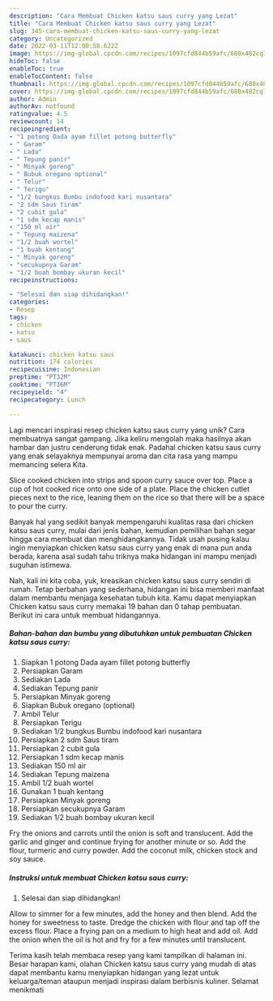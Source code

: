 ```yaml
---
description: "Cara Membuat Chicken katsu saus curry yang Lezat"
title: "Cara Membuat Chicken katsu saus curry yang Lezat"
slug: 345-cara-membuat-chicken-katsu-saus-curry-yang-lezat
category: Uncategorized
date: 2022-03-11T12:00:58.622Z
image: https://img-global.cpcdn.com/recipes/1097cfd844b59afc/680x482cq70/chicken-katsu-saus-curry-foto-resep-utama.jpg
hideToc: false
enableToc: true
enableTocContent: false
thumbnail: https://img-global.cpcdn.com/recipes/1097cfd844b59afc/680x482cq70/chicken-katsu-saus-curry-foto-resep-utama.jpg
cover: https://img-global.cpcdn.com/recipes/1097cfd844b59afc/680x482cq70/chicken-katsu-saus-curry-foto-resep-utama.jpg
author: Admin
authorAv: notfound
ratingvalue: 4.5
reviewcount: 14
recipeingredient:
- "1 potong Dada ayam fillet potong butterfly"
- " Garam"
- " Lada"
- " Tepung panir"
- " Minyak goreng"
- " Bubuk oregano optional"
- " Telur"
- " Terigu"
- "1/2 bungkus Bumbu indofood kari nusantara"
- "2 sdm Saus tiram"
- "2 cubit gula"
- "1 sdm kecap manis"
- "150 ml air"
- " Tepung maizena"
- "1/2 buah wortel"
- "1 buah kentang"
- " Minyak goreng"
- "secukupnya Garam"
- "1/2 buah bombay ukuran kecil"
recipeinstructions:

- "Selesai dan siap dihidangkan!"
categories:
- Resep
tags:
- chicken
- katsu
- saus

katakunci: chicken katsu saus 
nutrition: 174 calories
recipecuisine: Indonesian
preptime: "PT32M"
cooktime: "PT36M"
recipeyield: "4"
recipecategory: Lunch

---
```





Lagi mencari inspirasi resep chicken katsu saus curry yang unik? Cara membuatnya sangat gampang. Jika keliru mengolah maka hasilnya akan hambar dan justru cenderung tidak enak. Padahal chicken katsu saus curry yang enak selayaknya mempunyai aroma dan cita rasa yang mampu memancing selera Kita.





Slice cooked chicken into strips and spoon curry sauce over top. Place a cup of hot cooked rice onto one side of a plate. Place the chicken cutlet pieces next to the rice, leaning them on the rice so that there will be a space to pour the curry.

Banyak hal yang sedikit banyak mempengaruhi kualitas rasa dari chicken katsu saus curry, mulai dari jenis bahan, kemudian pemilihan bahan segar hingga cara membuat dan menghidangkannya. Tidak usah pusing kalau ingin menyiapkan chicken katsu saus curry yang enak di mana pun anda berada, karena asal sudah tahu triknya maka hidangan ini mampu menjadi suguhan istimewa.






Nah, kali ini kita coba, yuk, kreasikan chicken katsu saus curry sendiri di rumah. Tetap berbahan yang sederhana, hidangan ini bisa memberi manfaat dalam membantu menjaga kesehatan tubuh kita. Kamu dapat menyiapkan Chicken katsu saus curry memakai 19 bahan dan 0 tahap pembuatan. Berikut ini cara untuk membuat hidangannya.

<!--inarticleads1-->

##### Bahan-bahan dan bumbu yang dibutuhkan untuk pembuatan Chicken katsu saus curry:

1. Siapkan 1 potong Dada ayam fillet potong butterfly
1. Persiapkan  Garam
1. Sediakan  Lada
1. Sediakan  Tepung panir
1. Persiapkan  Minyak goreng
1. Siapkan  Bubuk oregano (optional)
1. Ambil  Telur
1. Persiapkan  Terigu
1. Sediakan 1/2 bungkus Bumbu indofood kari nusantara
1. Persiapkan 2 sdm Saus tiram
1. Persiapkan 2 cubit gula
1. Persiapkan 1 sdm kecap manis
1. Sediakan 150 ml air
1. Sediakan  Tepung maizena
1. Ambil 1/2 buah wortel
1. Gunakan 1 buah kentang
1. Persiapkan  Minyak goreng
1. Persiapkan secukupnya Garam
1. Sediakan 1/2 buah bombay ukuran kecil


Fry the onions and carrots until the onion is soft and translucent. Add the garlic and ginger and continue frying for another minute or so. Add the flour, turmeric and curry powder. Add the coconut milk, chicken stock and soy sauce. 

<!--inarticleads2-->

##### Instruksi untuk membuat Chicken katsu saus curry:


1. Selesai dan siap dihidangkan!

Allow to simmer for a few minutes, add the honey and then blend. Add the honey for sweetness to taste. Dredge the chicken with flour and tap off the excess flour. Place a frying pan on a medium to high heat and add oil. Add the onion when the oil is hot and fry for a few minutes until translucent. 

Terima kasih telah membaca resep yang kami tampilkan di halaman ini. Besar harapan kami, olahan Chicken katsu saus curry yang mudah di atas dapat membantu kamu menyiapkan hidangan yang lezat untuk keluarga/teman ataupun menjadi inspirasi dalam berbisnis kuliner. Selamat menikmati
